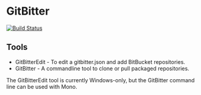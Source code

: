# GitBitter

[![Build Status](https://api.travis-ci.org/GDKsoftware/GitBitter.svg?branch=master)](https://travis-ci.org/GDKsoftware/GitBitter)

## Tools

* GitBitterEdit - To edit a gitbitter.json and add BitBucket repositories.
* GitBitter - A commandline tool to clone or pull packaged repositories.


The GitBitterEdit tool is currently Windows-only, but the GitBitter command line can be used with Mono.
